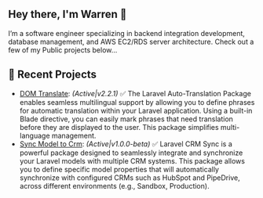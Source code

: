## Hey there, I'm Warren 👋

I’m a software engineer specializing in backend integration development, database management, and AWS EC2/RDS server architecture. Check out a few of my Public projects below...

## 🚀 Recent Projects

- [DOM Translate](https://github.com/wazzac/domTranslate): _(Active|v2.2.1)_ ✅ The Laravel Auto-Translation Package enables seamless multilingual support by allowing you to define phrases for automatic translation within your Laravel application. Using a built-in Blade directive, you can easily mark phrases that need translation before they are displayed to the user. This package simplifies multi-language management.
- [Sync Model to Crm](https://github.com/wazzac/sync-model-to-crm): _(Active|v1.0.0-beta)_ ✅ Laravel CRM Sync is a powerful package designed to seamlessly integrate and synchronize your Laravel models with multiple CRM systems. This package allows you to define specific model properties that will automatically synchronize with configured CRMs such as HubSpot and PipeDrive, across different environments (e.g., Sandbox, Production).
